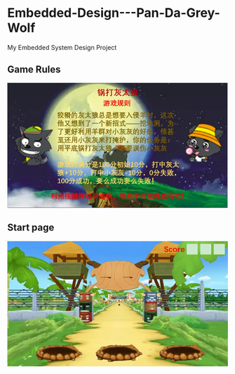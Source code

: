 # Embedded-Design---Pan-Da-Grey-Wolf
My Embedded System Design Project
## Game Rules
![游戏介绍](游戏介绍.jpg)
## Start page
![开始页面](开始页面.jpg)

